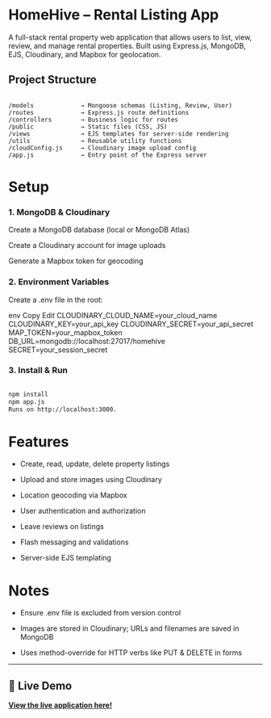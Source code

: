 # HomeHive – Rental Listing App
A full-stack rental property web application that allows users to list, view, review, and manage rental properties. Built using Express.js, MongoDB, EJS, Cloudinary, and Mapbox for geolocation.

## Project Structure
```

/models             → Mongoose schemas (Listing, Review, User)
/routes             → Express.js route definitions
/controllers        → Business logic for routes
/public             → Static files (CSS, JS)
/views              → EJS templates for server-side rendering
/utils              → Reusable utility functions
/cloudConfig.js     → Cloudinary image upload config
/app.js             → Entry point of the Express server
```
# Setup
### 1. MongoDB & Cloudinary
Create a MongoDB database (local or MongoDB Atlas)

Create a Cloudinary account for image uploads

Generate a Mapbox token for geocoding

### 2. Environment Variables
Create a .env file in the root:

env
Copy
Edit
CLOUDINARY_CLOUD_NAME=your_cloud_name
CLOUDINARY_KEY=your_api_key
CLOUDINARY_SECRET=your_api_secret
MAP_TOKEN=your_mapbox_token
DB_URL=mongodb://localhost:27017/homehive
SECRET=your_session_secret
### 3. Install & Run
```bash

npm install
npm app.js
Runs on http://localhost:3000.
```
# Features
 * Create, read, update, delete property listings

* Upload and store images using Cloudinary

* Location geocoding via Mapbox

* User authentication and authorization

* Leave reviews on listings

* Flash messaging and validations

* Server-side EJS templating



# Notes
 * Ensure .env file is excluded from version control

 * Images are stored in Cloudinary; URLs and filenames are saved in MongoDB

* Uses method-override for HTTP verbs like PUT & DELETE in forms

---
## 🚀 Live Demo

[**View the live application here!**](https://homehive-gzro.onrender.com/listings)
